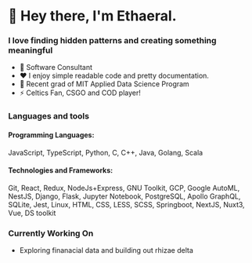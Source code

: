 # 👋 Hey there, I'm Ethaeral.

### I love finding hidden patterns and creating something meaningful
- 💼 Software Consultant
- ❤️ I enjoy simple readable code and pretty documentation.
- 🌱 Recent grad of MIT Applied Data Science Program
- ⚡ Celtics Fan, CSGO and COD player!

### Languages and tools
#### Programming Languages: 
JavaScript, TypeScript, Python, C, C++, Java, Golang, Scala
#### Technologies and Frameworks: 
Git, React, Redux, NodeJs+Express, GNU Toolkit, GCP, Google AutoML, NestJS, Django, Flask, Jupyter Notebook, PostgreSQL, Apollo GraphQL, SQLite, Jest, Linux, HTML, CSS, LESS, SCSS, Springboot, NextJS, Nuxt3, Vue, DS toolkit

### Currently Working On
- Exploring finanacial data and building out rhizae delta
